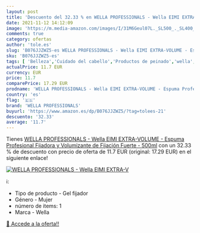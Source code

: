 ```yaml
---
layout: post
title: 'Descuento del 32.33 % en WELLA PROFESSIONALS - Wella EIMI EXTRA-V'
date: 2021-11-12 14:12:09
image: 'https://m.media-amazon.com/images/I/31M6Geul07L._SL500_._SL400_.jpg'
comments: true
category: ofertas
author: 'tole.es'
slug: 'B076JJZWZ5-es WELLA PROFESSIONALS - Wella EIMI EXTRA-VOLUME - Espuma...'
sku: 'B076JJZWZ5-es'
tags: [ 'Belleza','Cuidado del cabello','Productos de peinado','wella','wella professionals', ]
actualPrice: 11.7 EUR
currency: EUR
price: 11.7
comparePrice: 17.29 EUR
prodname: 'WELLA PROFESSIONALS - Wella EIMI EXTRA-VOLUME - Espuma Profesional Fijadora y Volumizante de Fijación Fuerte - 500ml'
country: 'es'
flag: '🇪🇸'
brand: 'WELLA PROFESSIONALS'
buyurl: 'https://www.amazon.es/dp/B076JJZWZ5/?tag=tolees-21'
descuento: '32.33'
average: '11.7'
---
```


Tienes [WELLA PROFESSIONALS - Wella EIMI EXTRA-VOLUME - Espuma Profesional Fijadora y Volumizante de Fijación Fuerte - 500ml](https://www.amazon.es/dp/B076JJZWZ5/?tag=tolees-21) con un 32.33 % de descuento con precio de oferta de 11.7 EUR (original: 17.29 EUR) en el siguiente enlace!

[![WELLA PROFESSIONALS - Wella EIMI EXTRA-V](https://m.media-amazon.com/images/I/31M6Geul07L._SL500_._SL400_.jpg)](https://www.amazon.es/dp/B076JJZWZ5/?tag=tolees-21)

ℹ️:

- Tipo de producto - Gel fijador
- Género - Mujer
- número de items: 1
- Marca - Wella

[🛒 Accede a la oferta!!](https://www.amazon.es/dp/B076JJZWZ5/?tag=tolees-21)
